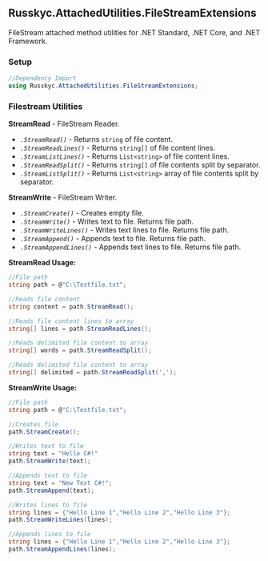 ﻿## Russkyc.AttachedUtilities.FileStreamExtensions
FileStream attached method utilities for .NET Standard, .NET Core, and .NET Framework.

### Setup
```csharp
//Dependency Import
using Russkyc.AttachedUtilities.FileStreamExtensions;
```

### Filestream Utilities
**StreamRead** - FileStream Reader.
- _`.StreamRead()`_ - Returns `string` of file content.
- _`.StreamReadLines()`_ - Returns `string[]` of file content lines.
- _`.StreamListLines()`_ - Returns `List<string>` of file content lines.
- _`.StreamReadSplit()`_ - Returns `string[]` of file contents split by separator.
- _`.StreamListSplit()`_ - Returns `List<string>` array of file contents split by separator.

**StreamWrite** - FileStream Writer.
- _`.StreamCreate()`_ - Creates empty file.
- _`.StreamWrite()`_ - Writes text to file. Returns file path.
- _`.StreamWriteLines()`_ - Writes text lines to file. Returns file path.
- _`.StreamAppend()`_ - Appends text to file. Returns file path.
- _`.StreamAppendLines()`_ - Appends text lines to file. Returns file path.

**StreamRead Usage:**

```csharp
//File path
string path = @"C:\Testfile.txt";

//Reads file content
string content = path.StreamRead();

//Reads file content lines to array
string[] lines = path.StreamReadLines();

//Reads delimited file content to array
string[] words = path.StreamReadSplit();

//Reads delimited file content to array
string[] delimited = path.StreamReadSplit(',');
```

**StreamWrite Usage:**

```csharp
//File path
string path = @"C:\Testfile.txt";

//Creates file
path.StreamCreate();

//Writes text to file
string text = "Hello C#!"
path.StreamWrite(text);

//Appends text to file
string text = "New Text C#!";
path.StreamAppend(text);

//Writes lines to file
string lines = {"Hello Line 1","Hello Line 2","Hello Line 3"};
path.StreamWriteLines(lines);

//Appends lines to file
string lines = {"Hello Line 1","Hello Line 2","Hello Line 3"};
path.StreamAppendLines(lines);
```
